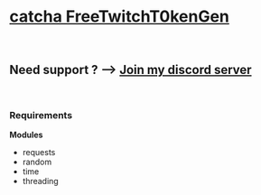 <h1><a href="https://github.com/catcha8">catcha FreeTwitchT0kenGen</a></h1>
<br>
<h2>Need support ?  --> <a href="https://discord.gg/RdVX95ysyA">Join my discord server</a></h2>
<br>
<h3>Requirements</h3>
<p><strong>Modules</strong></p>
<ul>
<li>requests</li>
<li>random</li>
<li>time</li>
<li>threading</li>
</ul>
